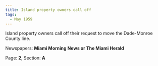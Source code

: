 ```yaml
---  
title: Island property owners call off  
tags:  
  - May 1959  
---  
```

  
Island property owners call off their request to move the Dade-Monroe County line.  
  
Newspapers: **Miami Morning News or The Miami Herald**  
  
Page: **2**, Section: **A** 
